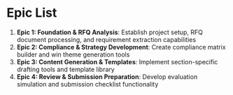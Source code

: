 # Epic List

1. **Epic 1: Foundation & RFQ Analysis**: Establish project setup, RFQ document processing, and requirement extraction capabilities
2. **Epic 2: Compliance & Strategy Development**: Create compliance matrix builder and win theme generation tools
3. **Epic 3: Content Generation & Templates**: Implement section-specific drafting tools and template library
4. **Epic 4: Review & Submission Preparation**: Develop evaluation simulation and submission checklist functionality

